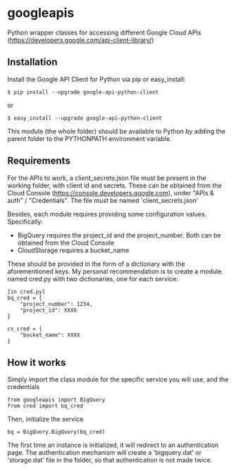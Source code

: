 googleapis
==========

Python wrapper classes for accessing different Google Cloud APIs (https://developers.google.com/api-client-library/)

Installation
------------

Install the Google API Client for Python via pip or easy_install:

    $ pip install --upgrade google-api-python-client

or

    $ easy_install --upgrade google-api-python-client

This module (the whole folder) should be available to Python by adding the parent folder to the PYTHONPATH environment variable.

Requirements
------------

For the APIs to work, a client_secrets.json file must be present in the working folder, with client id and secrets. These can be obtained from the Cloud Console (https://console.developers.google.com), under "APIs & auth" / "Credentials". The file _must_ be named 'client_secrets.json'

Besides, each module requires providing some configuration values. Specifically:

* BigQuery requires the project_id and the project_number. Both can be obtained from the Cloud Console
* CloudStorage requires a bucket_name

These should be provided in the form of a dictionary with the aforementioned keys. My personal recommendation is to create a module named cred.py with two dictionaries, one for each service:

    [in cred.py]
    bq_cred = {
        "project_number": 1234,
        "project_id": XXXX
    }
    
    cs_cred = {
        "bucket_name": XXXX
    }

How it works
------------

Simply import the class module for the specific service you will use, and the credentials

    from googleapis import BigQuery
    from cred import bq_cred

Then, initialize the service

    bq = BigQuery.BigQuery(bq_cred)

The first time an instance is initialized, it will redirect to an authentication page. The authentication mechanism will create a 'bigquery.dat' or 'storage.dat' file in the folder, so that authentication is not made twice.
